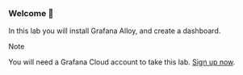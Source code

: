 <br>

### Welcome 👋

In this lab you will install Grafana Alloy, and create a dashboard.

> [!NOTE]
> You will need a Grafana Cloud account to take this lab. [Sign up now](https://grafana.com/auth/sign-up/).